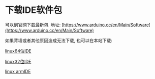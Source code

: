 <!---title:Linux(Ubuntu)环境下搭建Foolduino(Arduino)开发环境教程-->
<!---keywords:-->
<!---date:2018.08.26; modification:2018.08.31-->

# 下载IDE软件包

可以到官网下载最新包. 地址: [https://www.arduino.cc/en/Main/Software](https://www.arduino.cc/en/Main/Software)

如果背墙或者其他原因造成无法下载, 也可以在本站下载:

[linux64位IDE](../../../res/download/arduino-1.8.6-linux64.tar.xz)

[linux32位IDE](../../../res/download/arduino-1.8.6-linux32.tar.xz)

[linux armIDE](../../../res/download/arduino-1.8.6-linuxarm.tar.xz)


<!-- vim:set tw=0:-->
